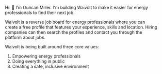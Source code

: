 Hi! 👋 I'm Duncan Miller. I'm building Waivolt to make it easier for energy professionals to find their next job.

Waivolt is a reverse job board for energy professionals where you can create a free profile that features your experience, skills and location. Hiring companies can then search the profiles and contact you through the platform about jobs.

Waivolt is being built around three core values:

1. Empowering energy professionals
1. Doing everything in public
1. Creating a safe, inclusive environment
